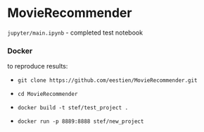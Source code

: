 # MovieRecommender

`jupyter/main.ipynb` - completed test notebook

### Docker
 
to reproduce results: 

- `git clone https://github.com/eestien/MovieRecommender.git`

- `cd MovieRecommender`

- `docker build -t stef/test_project .`

- `docker run -p 8889:8888 stef/new_project`



